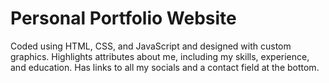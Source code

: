 # Personal Portfolio Website

Coded using HTML, CSS, and JavaScript and designed with custom graphics. Highlights attributes about me, including my skills, experience, and education. Has links to all my socials and a contact field at the bottom.
